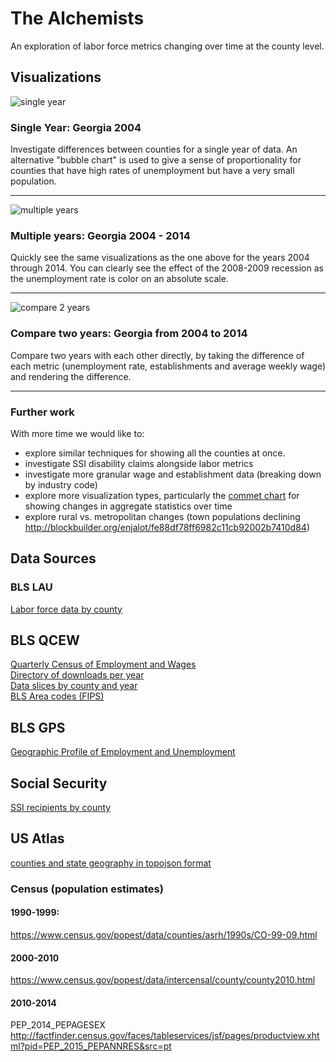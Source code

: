 The Alchemists
==============
An exploration of labor force metrics changing over time at the county level.

## Visualizations

![single year](http://bayeshack2016.github.io/thealchemists/img/georgia.png)  
### Single Year: Georgia 2004  
Investigate differences between counties for a single year of data. An alternative "bubble chart" is used to give
a sense of proportionality for counties that have high rates of unemployment
but have a very small population.

----------

![multiple years](http://bayeshack2016.github.io/thealchemists/img/georgia-gapminder.gif)  
### Multiple years: Georgia 2004 - 2014  
Quickly see the same visualizations as the one above for the years 2004 through 2014. You can clearly see the effect of the 2008-2009 recession as the unemployment rate is color on an absolute scale.

----------

![compare 2 years](http://bayeshack2016.github.io/thealchemists/img/georgia-2004-2014.png)  
### Compare two years: Georgia from 2004 to 2014  
Compare two years with each other directly, by taking the difference of each metric (unemployment rate, establishments and average weekly wage) and rendering the difference.

----------

### Further work

With more time we would like to:
  * explore similar techniques for showing all the counties at once.  
  * investigate SSI disability claims alongside labor metrics
  * investigate more granular wage and establishment data (breaking down by industry code)
  * explore more visualization types, particularly the [commet chart](http://bl.ocks.org/zanarmstrong/6b9277e3a06679010358) for showing changes in aggregate statistics over time
  * explore rural vs. metropolitan changes (town populations declining http://blockbuilder.org/enjalot/fe88df78ff6982c11cb92002b7410d84)


## Data Sources

### BLS LAU  
[Labor force data by county](http://www.bls.gov/lau/home.htm#cntyaa)

## BLS QCEW  
[Quarterly Census of Employment and Wages](http://www.bls.gov/cew/cewover.htm)  
[Directory of downloads per year](http://www.bls.gov/cew/datatoc.htm)  
[Data slices by county and year](http://www.bls.gov/cew/doc/access/csv_data_slices.htm#ANNUAL_LAYOUT)  
[BLS Area codes (FIPS)](http://www.bls.gov/cew/doc/titles/area/area_titles.htm)  

## BLS GPS  
[Geographic Profile of Employment and Unemployment](http://www.bls.gov/gps/home.htm)

## Social Security  
[SSI recipients by county](https://www.ssa.gov/policy/docs/statcomps/ssi_sc/index.html)

## US Atlas  
[counties and state geography in topojson format](https://github.com/mbostock/us-atlas)


### Census (population estimates)
#### 1990-1999:
https://www.census.gov/popest/data/counties/asrh/1990s/CO-99-09.html

#### 2000-2010
https://www.census.gov/popest/data/intercensal/county/county2010.html

#### 2010-2014
PEP_2014_PEPAGESEX
http://factfinder.census.gov/faces/tableservices/jsf/pages/productview.xhtml?pid=PEP_2015_PEPANNRES&src=pt

